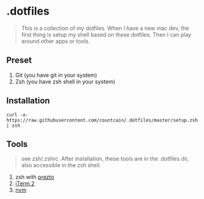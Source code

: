 # .dotfiles

> This is a collection of my dotfiles. When I have a new mac dev, the first thing is setup my shell based on these dotfiles. Then I can play around other apps or tools.

## Preset

1. Git (you have git in your system)
2. Zsh (you have zsh shell in your system)

## Installation

```shell
curl -o- https://raw.githubusercontent.com/countcain/.dotfiles/master/setup.zsh | zsh
```

## Tools

> see zsh/.zshrc. After installation, these tools are in the .dotfiles dir, also accessible in the zsh shell. 

1. zsh with [prezto](https://github.com/countcain/prezto)
2. [iTerm 2](https://github.com/countcain/Cain/wiki/iTerm-2)
3. [nvm](https://github.com/creationix/nvm)